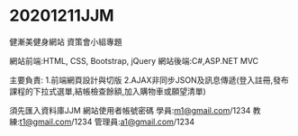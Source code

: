 # 20201211JJM
健漸美健身網站
資策會小組專題

網站前端:HTML, CSS, Bootstrap, jQuery
網站後端:C#,ASP.NET MVC

主要負責:
1.前端網頁設計與切版
2.AJAX非同步JSON及訊息傳遞(登入註冊,發布課程的下拉式選單,結帳檢查餘額,加入購物車或願望清單)

須先匯入資料庫JJM
網站使用者帳號密碼
學員:m1@gmail.com/1234
教練:t1@gmail.com/1234
管理員:a1@gmail.com/1234
